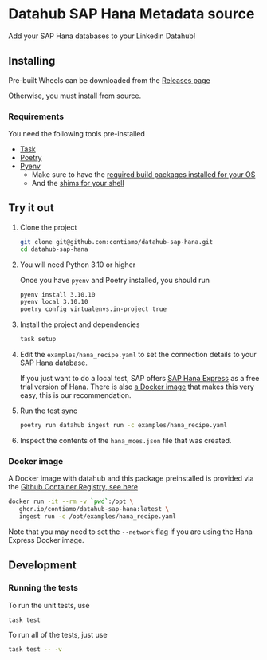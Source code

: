 # Datahub SAP Hana Metadata source

Add your SAP Hana databases to your Linkedin Datahub!

## Installing

Pre-built Wheels can be downloaded from the [Releases page](https://github.com/contiamo/datahub-sap-hana/releases/latest)

Otherwise, you must install from source.

### Requirements
You need the following tools pre-installed
* [Task](https://taskfile.dev/#/installation)
* [Poetry](https://python-poetry.org/docs/#installation)
* [Pyenv](https://github.com/pyenv/pyenv#installation)
  * Make sure to have the [required build packages installed for your OS](https://github.com/pyenv/pyenv/wiki#suggested-build-environment)
  * And the [shims for your shell](https://github.com/pyenv/pyenv#set-up-your-shell-environment-for-pyenv)


## Try it out

1. Clone the project

   ```sh
   git clone git@github.com:contiamo/datahub-sap-hana.git
   cd datahub-sap-hana
   ```

2. You will need Python 3.10 or higher

   Once you have `pyenv` and Poetry installed, you should run

   ```sh
   pyenv install 3.10.10
   pyenv local 3.10.10
   poetry config virtualenvs.in-project true
   ```


3. Install the project and dependencies

   ```sh
   task setup
   ```

4. Edit the `examples/hana_recipe.yaml` to set the connection details to your SAP Hana database.

   If you just want to do a local test, SAP offers [SAP Hana Express](https://www.sap.com/products/hana/express-trial.html) as a
   free trial version of Hana. There is also [a Docker image](https://developers.sap.com/tutorials/hxe-ua-install-using-docker.html)
   that makes this very easy, this is our recommendation.

5. Run the test sync

   ```sh
   poetry run datahub ingest run -c examples/hana_recipe.yaml
   ```

6. Inspect the contents of the `hana_mces.json` file that was created.

### Docker image

A Docker image with datahub and this package preinstalled is provided via the [Github Container Registry, see here](https://github.com/contiamo/datahub-sap-hana/pkgs/container/datahub-sap-hana)

```sh
docker run -it --rm -v `pwd`:/opt \
   ghcr.io/contiamo/datahub-sap-hana:latest \
   ingest run -c /opt/examples/hana_recipe.yaml
```

Note that you may need to set the `--network` flag if you are using the Hana Express Docker image.

## Development

### Running the tests

To run the unit tests, use

```sh
task test
```

To run all of the tests, just use

```sh
task test -- -v
```
